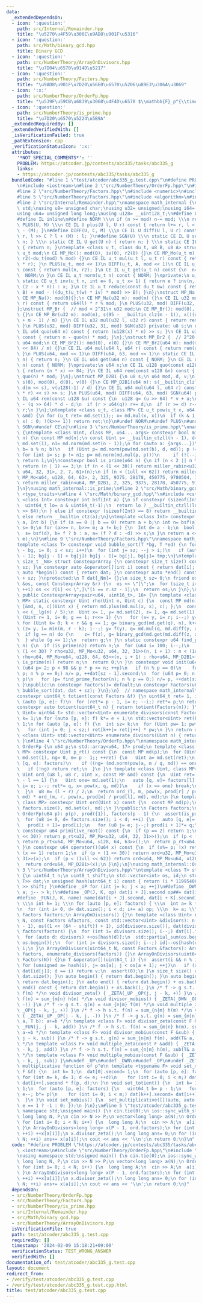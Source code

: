 ```yaml
---
data:
  _extendedDependsOn:
  - icon: ':question:'
    path: src/Internal/Remainder.hpp
    title: "\u5270\u4F59\u306E\u9AD8\u901F\u5316"
  - icon: ':question:'
    path: src/Math/binary_gcd.hpp
    title: Binary GCD
  - icon: ':question:'
    path: src/NumberTheory/ArrayOnDivisors.hpp
    title: "\u7D04\u6570\u914D\u5217"
  - icon: ':question:'
    path: src/NumberTheory/Factors.hpp
    title: "\u9AD8\u901F\u7D20\u56E0\u6570\u5206\u89E3\u306A\u3069"
  - icon: ':x:'
    path: src/NumberTheory/OrderFp.hpp
    title: "\u539F\u59CB\u6839\u3068\u4F4D\u6570 $\\mathbb{F}_p^{\\times}$"
  - icon: ':question:'
    path: src/NumberTheory/is_prime.hpp
    title: "\u7D20\u6570\u5224\u5B9A"
  _extendedRequiredBy: []
  _extendedVerifiedWith: []
  _isVerificationFailed: true
  _pathExtension: cpp
  _verificationStatusIcon: ':x:'
  attributes:
    '*NOT_SPECIAL_COMMENTS*': ''
    PROBLEM: https://atcoder.jp/contests/abc335/tasks/abc335_g
    links:
    - https://atcoder.jp/contests/abc335/tasks/abc335_g
  bundledCode: "#line 1 \"test/atcoder/abc335_g.test.cpp\"\n#define PROBLEM \"https://atcoder.jp/contests/abc335/tasks/abc335_g\"\
    \n#include <iostream>\n#line 2 \"src/NumberTheory/OrderFp.hpp\"\n#include <array>\n\
    #line 2 \"src/NumberTheory/Factors.hpp\"\n#include <numeric>\n#include <cassert>\n\
    #line 5 \"src/NumberTheory/Factors.hpp\"\n#include <algorithm>\n#include <vector>\n\
    #line 2 \"src/Internal/Remainder.hpp\"\nnamespace math_internal {\nusing namespace\
    \ std;\nusing u8= unsigned char;\nusing u32= unsigned;\nusing i64= long long;\n\
    using u64= unsigned long long;\nusing u128= __uint128_t;\n#define CE constexpr\n\
    #define IL inline\n#define NORM \\\n if (n >= mod) n-= mod; \\\n return n\n#define\
    \ PLUS(U, M) \\\n CE IL U plus(U l, U r) const { return l+= r, l < (M) ? l : l\
    \ - (M); }\n#define DIFF(U, C, M) \\\n CE IL U diff(U l, U r) const { return l-=\
    \ r, l >> C ? l + (M) : l; }\n#define SGN(U) \\\n static CE IL U set(U n) { return\
    \ n; } \\\n static CE IL U get(U n) { return n; } \\\n static CE IL U norm(U n)\
    \ { return n; }\ntemplate <class u_t, class du_t, u8 B, u8 A> struct MP_Mo {\n\
    \ u_t mod;\n CE MP_Mo(): mod(0), iv(0), r2(0) {}\n CE MP_Mo(u_t m): mod(m), iv(inv(m)),\
    \ r2(-du_t(mod) % mod) {}\n CE IL u_t mul(u_t l, u_t r) const { return reduce(du_t(l)\
    \ * r); }\n PLUS(u_t, mod << 1)\n DIFF(u_t, A, mod << 1)\n CE IL u_t set(u_t n)\
    \ const { return mul(n, r2); }\n CE IL u_t get(u_t n) const {\n  n= reduce(n);\n\
    \  NORM;\n }\n CE IL u_t norm(u_t n) const { NORM; }\nprivate:\n u_t iv, r2;\n\
    \ static CE u_t inv(u_t n, int e= 6, u_t x= 1) { return e ? inv(n, e - 1, x *\
    \ (2 - x * n)) : x; }\n CE IL u_t reduce(const du_t &w) const { return u_t(w >>\
    \ B) + mod - ((du_t(u_t(w) * iv) * mod) >> B); }\n};\nstruct MP_Na {\n u32 mod;\n\
    \ CE MP_Na(): mod(0){};\n CE MP_Na(u32 m): mod(m) {}\n CE IL u32 mul(u32 l, u32\
    \ r) const { return u64(l) * r % mod; }\n PLUS(u32, mod) DIFF(u32, 31, mod) SGN(u32)\n\
    };\nstruct MP_Br {  // mod < 2^31\n u32 mod;\n CE MP_Br(): mod(0), s(0), x(0)\
    \ {}\n CE MP_Br(u32 m): mod(m), s(95 - __builtin_clz(m - 1)), x(((u128(1) << s)\
    \ + m - 1) / m) {}\n CE IL u32 mul(u32 l, u32 r) const { return rem(u64(l) * r);\
    \ }\n PLUS(u32, mod) DIFF(u32, 31, mod) SGN(u32) private: u8 s;\n u64 x;\n CE\
    \ IL u64 quo(u64 n) const { return (u128(x) * n) >> s; }\n CE IL u32 rem(u64 n)\
    \ const { return n - quo(n) * mod; }\n};\nstruct MP_Br2 {  // 2^20 < mod <= 2^41\n\
    \ u64 mod;\n CE MP_Br2(): mod(0), x(0) {}\n CE MP_Br2(u64 m): mod(m), x((u128(1)\
    \ << 84) / m) {}\n CE IL u64 mul(u64 l, u64 r) const { return rem(u128(l) * r);\
    \ }\n PLUS(u64, mod << 1)\n DIFF(u64, 63, mod << 1)\n static CE IL u64 set(u64\
    \ n) { return n; }\n CE IL u64 get(u64 n) const { NORM; }\n CE IL u64 norm(u64\
    \ n) const { NORM; }\nprivate:\n u64 x;\n CE IL u128 quo(const u128 &n) const\
    \ { return (n * x) >> 84; }\n CE IL u64 rem(const u128 &n) const { return n -\
    \ quo(n) * mod; }\n};\nstruct MP_D2B1 {\n u8 s;\n u64 mod, d, v;\n CE MP_D2B1():\
    \ s(0), mod(0), d(0), v(0) {}\n CE MP_D2B1(u64 m): s(__builtin_clzll(m)), mod(m),\
    \ d(m << s), v(u128(-1) / d) {}\n CE IL u64 mul(u64 l, u64 r) const { return rem((u128(l)\
    \ * r) << s) >> s; }\n PLUS(u64, mod) DIFF(u64, 63, mod) SGN(u64) private: CE\
    \ IL u64 rem(const u128 &u) const {\n  u128 q= (u >> 64) * v + u;\n  u64 r= u64(u)\
    \ - (q >> 64) * d - d;\n  if (r > u64(q)) r+= d;\n  if (r >= d) r-= d;\n  return\
    \ r;\n }\n};\ntemplate <class u_t, class MP> CE u_t pow(u_t x, u64 k, const MP\
    \ &md) {\n for (u_t ret= md.set(1);; x= md.mul(x, x))\n  if (k & 1 ? ret= md.mul(ret,\
    \ x) : 0; !(k>>= 1)) return ret;\n}\n#undef NORM\n#undef PLUS\n#undef DIFF\n#undef\
    \ SGN\n#undef CE\n}\n#line 3 \"src/NumberTheory/is_prime.hpp\"\nnamespace math_internal\
    \ {\ntemplate <class Uint, class MP, u64... args> constexpr bool miller_rabin(Uint\
    \ n) {\n const MP md(n);\n const Uint s= __builtin_ctzll(n - 1), d= n >> s, one=\
    \ md.set(1), n1= md.norm(md.set(n - 1));\n for (auto a: {args...})\n  if (Uint\
    \ b= a % n; b)\n   if (Uint p= md.norm(pow(md.set(b), d, md)); p != one)\n   \
    \ for (int i= s; p != n1; p= md.norm(md.mul(p, p)))\n     if (!(--i)) return 0;\n\
    \ return 1;\n}\nconstexpr bool is_prime(u64 n) {\n if (n < 2 || n % 6 % 4 != 1)\
    \ return (n | 1) == 3;\n if (n < (1 << 30)) return miller_rabin<u32, MP_Mo<u32,\
    \ u64, 32, 31>, 2, 7, 61>(n);\n if (n < (1ull << 62)) return miller_rabin<u64,\
    \ MP_Mo<u64, u128, 64, 63>, 2, 325, 9375, 28178, 450775, 9780504, 1795265022>(n);\n\
    \ return miller_rabin<u64, MP_D2B1, 2, 325, 9375, 28178, 450775, 9780504, 1795265022>(n);\n\
    }\n}\nusing math_internal::is_prime;\n#line 2 \"src/Math/binary_gcd.hpp\"\n#include\
    \ <type_traits>\n#line 4 \"src/Math/binary_gcd.hpp\"\n#include <cstdint>\ntemplate\
    \ <class Int> constexpr int bsf(Int a) {\n if constexpr (sizeof(Int) == 16) {\n\
    \  uint64_t lo= a & uint64_t(-1);\n  return lo ? __builtin_ctzll(lo) : 64 + __builtin_ctzll(a\
    \ >> 64);\n } else if constexpr (sizeof(Int) == 8) return __builtin_ctzll(a);\n\
    \ else return __builtin_ctz(a);\n}\ntemplate <class Int> constexpr Int binary_gcd(Int\
    \ a, Int b) {\n if (a == 0 || b == 0) return a + b;\n int n= bsf(a), m= bsf(b),\
    \ s= 0;\n for (a>>= n, b>>= m; a != b;) {\n  Int d= a - b;\n  bool f= a > b;\n\
    \  s= bsf(d), b= f ? b : a, a= (f ? d : -d) >> s;\n }\n return a << std::min(n,\
    \ m);\n}\n#line 9 \"src/NumberTheory/Factors.hpp\"\nnamespace math_internal {\n\
    template <class T> constexpr void bubble_sort(T *bg, T *ed) {\n for (int sz= ed\
    \ - bg, i= 0; i < sz; i++)\n  for (int j= sz; --j > i;)\n   if (auto tmp= bg[j\
    \ - 1]; bg[j - 1] > bg[j]) bg[j - 1]= bg[j], bg[j]= tmp;\n}\ntemplate <class T,\
    \ size_t _Nm> struct ConstexprArray {\n constexpr size_t size() const { return\
    \ sz; }\n constexpr auto &operator[](int i) const { return dat[i]; }\n constexpr\
    \ auto *begin() const { return dat; }\n constexpr auto *end() const { return dat\
    \ + sz; }\nprotected:\n T dat[_Nm]= {};\n size_t sz= 0;\n friend ostream &operator<<(ostream\
    \ &os, const ConstexprArray &r) {\n  os << \"[\";\n  for (size_t i= 0; i < r.sz;\
    \ ++i) os << r[i] << \",]\"[i == r.sz - 1];\n  return os;\n }\n};\nclass Factors:\
    \ public ConstexprArray<pair<u64, uint16_t>, 16> {\n template <class Uint, class\
    \ MP> static constexpr Uint rho(Uint n, Uint c) {\n  const MP md(n);\n  auto f=\
    \ [&md, n, c](Uint x) { return md.plus(md.mul(x, x), c); };\n  const Uint m= 1LL\
    \ << (__lg(n) / 5);\n  Uint x= 1, y= md.set(2), z= 1, q= md.set(1), g= 1;\n  for\
    \ (Uint r= 1, i= 0; g == 1; r<<= 1) {\n   for (x= y, i= r; i--;) y= f(y);\n  \
    \ for (Uint k= 0; k < r && g == 1; g= binary_gcd(md.get(q), n), k+= m)\n    for\
    \ (z= y, i= min(m, r - k); i--;) y= f(y), q= md.mul(q, md.diff(y, x));\n  }\n\
    \  if (g == n) do {\n    z= f(z), g= binary_gcd(md.get(md.diff(z, x)), n);\n \
    \  } while (g == 1);\n  return g;\n }\n static constexpr u64 find_prime_factor(u64\
    \ n) {\n  if (is_prime(n)) return n;\n  for (u64 i= 100; i--;)\n   if (n= n <\
    \ (1 << 30) ? rho<u32, MP_Mo<u32, u64, 32, 31>>(n, i + 1) : n < (1ull << 62) ?\
    \ rho<u64, MP_Mo<u64, u128, 64, 63>>(n, i + 1) : rho<u64, MP_D2B1>(n, i + 1);\
    \ is_prime(n)) return n;\n  return 0;\n }\n constexpr void init(u64 n) {\n  for\
    \ (u64 p= 2; p < 98 && p * p <= n; ++p)\n   if (n % p == 0)\n    for (dat[sz++].first=\
    \ p; n % p == 0;) n/= p, ++dat[sz - 1].second;\n  for (u64 p= 0; n > 1; dat[sz++].first=\
    \ p)\n   for (p= find_prime_factor(n); n % p == 0;) n/= p, ++dat[sz].second;\n\
    \ }\npublic:\n constexpr Factors()= default;\n constexpr Factors(u64 n) { init(n),\
    \ bubble_sort(dat, dat + sz); }\n};\n}  // namespace math_internal\nusing math_internal::Factors;\n\
    constexpr uint64_t totient(const Factors &f) {\n uint64_t ret= 1, i= 0;\n for\
    \ (auto [p, e]: f)\n  for (ret*= p - 1, i= e; --i;) ret*= p;\n return ret;\n}\n\
    constexpr auto totient(uint64_t n) { return totient(Factors(n)); }\ntemplate <class\
    \ Uint= uint64_t> std::vector<Uint> enumerate_divisors(const Factors &f) {\n int\
    \ k= 1;\n for (auto [p, e]: f) k*= e + 1;\n std::vector<Uint> ret(k, 1);\n k=\
    \ 1;\n for (auto [p, e]: f) {\n  int sz= k;\n  for (Uint pw= 1; pw*= p, e--;)\n\
    \   for (int j= 0; j < sz;) ret[k++]= ret[j++] * pw;\n }\n return ret;\n}\ntemplate\
    \ <class Uint> std::vector<Uint> enumerate_divisors(Uint n) { return enumerate_divisors<Uint>(Factors(n));\
    \ }\n#line 4 \"src/NumberTheory/OrderFp.hpp\"\nnamespace math_internal {\nclass\
    \ OrderFp {\n u64 p;\n std::array<u64, 17> prod;\n template <class Uint, class\
    \ MP> constexpr Uint p_rt() const {\n  const MP md(p);\n  for (Uint ret= 2, one=\
    \ md.set(1), ng= 0, m= p - 1;; ++ret) {\n   Uint a= md.set(ret);\n   for (auto\
    \ [q, e]: factors)\n    if ((ng= (md.norm(pow(a, m / q, md)) == one))) break;\n\
    \   if (!ng) return ret;\n  }\n }\n template <class Uint, class MP> constexpr\
    \ Uint ord_(u8 l, u8 r, Uint x, const MP &md) const {\n  Uint ret= 1;\n  if (r\
    \ - l == 1) {\n   Uint one= md.set(1);\n   auto [q, e]= factors[l];\n   for (u8\
    \ i= e; i--; ret*= q, x= pow(x, q, md))\n    if (x == one) break;\n   return ret;\n\
    \  }\n  u8 m= (l + r) / 2;\n  return ord_(l, m, pow(x, prod[r] / prod[m], md),\
    \ md) * ord_(m, r, pow(x, prod[m] / prod[l], md), md);\n }\n template <class Uint,\
    \ class MP> constexpr Uint ord(Uint x) const {\n  const MP md(p);\n  return ord_(0,\
    \ factors.size(), md.set(x), md);\n }\npublic:\n Factors factors;\n constexpr\
    \ OrderFp(u64 p): p(p), prod({1}), factors(p - 1) {\n  assert(is_prime(p));\n\
    \  for (u8 i= 0, d= factors.size(); i < d; ++i) {\n   auto [q, e]= factors[i];\n\
    \   prod[i + 1]= prod[i];\n   for (u8 j= e; j--;) prod[i + 1]*= q;\n  }\n }\n\
    \ constexpr u64 primitive_root() const {\n  if (p == 2) return 1;\n  if (p < (1\
    \ << 30)) return p_rt<u32, MP_Mo<u32, u64, 32, 31>>();\n  if (p < (1ull << 62))\
    \ return p_rt<u64, MP_Mo<u64, u128, 64, 63>>();\n  return p_rt<u64, MP_D2B1>();\n\
    \ }\n constexpr u64 operator()(u64 x) const {\n  if (x%= p; !x) return 0;\n  if\
    \ (x == 1) return 1;\n  if (p < (1 << 30)) return ord<u32, MP_Mo<u32, u64, 32,\
    \ 31>>(x);\n  if (p < (1ull << 62)) return ord<u64, MP_Mo<u64, u128, 64, 63>>(x);\n\
    \  return ord<u64, MP_D2B1>(x);\n }\n};\n}\nusing math_internal::OrderFp;\n#line\
    \ 3 \"src/NumberTheory/ArrayOnDivisors.hpp\"\ntemplate <class T> struct ArrayOnDivisors\
    \ {\n uint64_t n;\n uint8_t shift;\n std::vector<int> os, id;\n std::vector<std::pair<uint64_t,\
    \ T>> dat;\n unsigned hash(uint64_t i) const { return (i * 11995408973635179863ULL)\
    \ >> shift; }\n#define _UP for (int j= k; j < a; ++j)\n#define _DWN for (int j=\
    \ a; j-- > k;)\n#define _OP(J, K, op) dat[i + J].second op##= dat[i + K].second\n\
    #define _FUN(J, K, name) name(dat[i + J].second, dat[i + K].second)\n#define _ZETA(op)\
    \ \\\n int k= 1; \\\n for (auto [p, e]: factors) { \\\n  int a= k * (e + 1); \\\
    \n  for (int i= 0, d= dat.size(); i < d; i+= a) op; \\\n  k= a; \\\n }\npublic:\n\
    \ Factors factors;\n ArrayOnDivisors() {}\n template <class Uint> ArrayOnDivisors(uint64_t\
    \ N, const Factors &factors, const std::vector<Uint> &divisors): n(N), shift(__builtin_clzll(divisors.size())\
    \ - 1), os((1 << (64 - shift)) + 1), id(divisors.size()), dat(divisors.size()),\
    \ factors(factors) {\n  for (int i= divisors.size(); i--;) dat[i].first= divisors[i];\n\
    \  for (auto d: divisors) ++os[hash(d)];\n  std::partial_sum(os.begin(), os.end(),\
    \ os.begin());\n  for (int i= divisors.size(); i--;) id[--os[hash(divisors[i])]]=\
    \ i;\n }\n ArrayOnDivisors(uint64_t N, const Factors &factors): ArrayOnDivisors(N,\
    \ factors, enumerate_divisors(factors)) {}\n ArrayOnDivisors(uint64_t N): ArrayOnDivisors(N,\
    \ Factors(N)) {}\n T &operator[](uint64_t i) {\n  assert(i && n % i == 0);\n \
    \ for (unsigned a= hash(i), j= os[a]; j < os[a + 1]; ++j)\n   if (auto &[d, v]=\
    \ dat[id[j]]; d == i) return v;\n  assert(0);\n }\n size_t size() const { return\
    \ dat.size(); }\n auto begin() { return dat.begin(); }\n auto begin() const {\
    \ return dat.begin(); }\n auto end() { return dat.begin() + os.back(); }\n auto\
    \ end() const { return dat.begin() + os.back(); }\n /* f -> g s.t. g(n) = sum_{m|n}\
    \ f(m) */\n void divisor_zeta() { _ZETA(_UP _OP(j, j - k, +)) }\n /* f -> h s.t.\
    \ f(n) = sum_{m|n} h(m) */\n void divisor_mobius() { _ZETA(_DWN _OP(j, j - k,\
    \ -)) }\n /* f -> g s.t. g(n) = sum_{n|m} f(m) */\n void multiple_zeta() { _ZETA(_DWN\
    \ _OP(j - k, j, +)) }\n /* f -> h s.t. f(n) = sum_{n|m} h(m) */\n void multiple_mobius()\
    \ { _ZETA(_UP _OP(j - k, j, -)) }\n /* f -> g s.t. g(n) = sum_{m|n} f(m), add(T&\
    \ a, T b): a+=b */\n template <class F> void divisor_zeta(const F &add) { _ZETA(_UP\
    \ _FUN(j, j - k, add)) }\n /* f -> h s.t. f(n) = sum_{m|n} h(m), sub(T& a, T b):\
    \ a-=b */\n template <class F> void divisor_mobius(const F &sub) { _ZETA(_UP _FUN(j,\
    \ j - k, sub)) }\n /* f -> g s.t. g(n) = sum_{n|m} f(m), add(T& a, T b): a+=b\
    \ */\n template <class F> void multiple_zeta(const F &add) { _ZETA(_UP _FUN(j\
    \ - k, j, add)) }\n /* f -> h s.t. f(n) = sum_{n|m} h(m), sub(T& a, T b): a-=b\
    \ */\n template <class F> void multiple_mobius(const F &sub) { _ZETA(_UP _FUN(j\
    \ - k, j, sub)) }\n#undef _UP\n#undef _DWN\n#undef _OP\n#undef _ZETA\n // f(p,e):\
    \ multiplicative function of p^e\n template <typename F> void set_multiplicative(const\
    \ F &f) {\n  int k= 1;\n  dat[0].second= 1;\n  for (auto [p, e]: factors)\n  \
    \ for (int m= k, d= 1; d <= e; ++d)\n    for (int i= 0; i < m;) dat[k++].second=\
    \ dat[i++].second * f(p, d);\n }\n void set_totient() {\n  int k= 1;\n  dat[0].second=\
    \ 1;\n  for (auto [p, e]: factors) {\n   uint64_t b= p - 1;\n   for (int m= k;\
    \ e--; b*= p)\n    for (int i= 0; i < m;) dat[k++].second= dat[i++].second * b;\n\
    \  }\n }\n void set_mobius() {\n  set_multiplicative([](auto, auto e) { return\
    \ e == 1 ? -1 : 0; });\n }\n};\n#line 5 \"test/atcoder/abc335_g.test.cpp\"\nusing\
    \ namespace std;\nsigned main() {\n cin.tie(0);\n ios::sync_with_stdio(false);\n\
    \ long long N, P;\n cin >> N >> P;\n vector<long long> a(N);\n OrderFp ord(P);\n\
    \ for (int i= 0; i < N; i++) {\n  long long A;\n  cin >> A;\n  a[i]= ord(A);\n\
    \ }\n ArrayOnDivisors<long long> x(P - 1, ord.factors);\n for (int i= 0; i < N;\
    \ ++i) ++x[a[i]];\n x.divisor_zeta();\n long long ans= 0;\n for (int i= 0; i <\
    \ N; ++i) ans+= x[a[i]];\n cout << ans << '\\n';\n return 0;\n}\n"
  code: "#define PROBLEM \"https://atcoder.jp/contests/abc335/tasks/abc335_g\"\n#include\
    \ <iostream>\n#include \"src/NumberTheory/OrderFp.hpp\"\n#include \"src/NumberTheory/ArrayOnDivisors.hpp\"\
    \nusing namespace std;\nsigned main() {\n cin.tie(0);\n ios::sync_with_stdio(false);\n\
    \ long long N, P;\n cin >> N >> P;\n vector<long long> a(N);\n OrderFp ord(P);\n\
    \ for (int i= 0; i < N; i++) {\n  long long A;\n  cin >> A;\n  a[i]= ord(A);\n\
    \ }\n ArrayOnDivisors<long long> x(P - 1, ord.factors);\n for (int i= 0; i < N;\
    \ ++i) ++x[a[i]];\n x.divisor_zeta();\n long long ans= 0;\n for (int i= 0; i <\
    \ N; ++i) ans+= x[a[i]];\n cout << ans << '\\n';\n return 0;\n}"
  dependsOn:
  - src/NumberTheory/OrderFp.hpp
  - src/NumberTheory/Factors.hpp
  - src/NumberTheory/is_prime.hpp
  - src/Internal/Remainder.hpp
  - src/Math/binary_gcd.hpp
  - src/NumberTheory/ArrayOnDivisors.hpp
  isVerificationFile: true
  path: test/atcoder/abc335_g.test.cpp
  requiredBy: []
  timestamp: '2024-02-09 15:18:21+09:00'
  verificationStatus: TEST_WRONG_ANSWER
  verifiedWith: []
documentation_of: test/atcoder/abc335_g.test.cpp
layout: document
redirect_from:
- /verify/test/atcoder/abc335_g.test.cpp
- /verify/test/atcoder/abc335_g.test.cpp.html
title: test/atcoder/abc335_g.test.cpp
---
```

